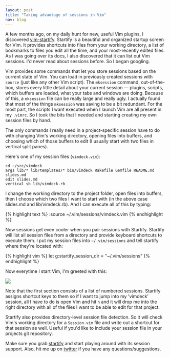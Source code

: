```yaml
---
layout: post
title: "Taking advantage of sessions in Vim"
nav: blog
---
```


A few months ago, on my daily hunt for new, useful Vim plugins, I discovered
[vim-startify](http://github.com/mhinz/vim-startify). Startify is a beautiful
and organized startup screen for Vim. It provides shortcuts into files from
your working directory, a list of bookmarks to files you edit all the time, and
your most-recently edited files. As I was going over its docs, I also
discovered that it can list out Vim sessions. I'd never read about sessions
before. So I began googling.

Vim provides some commands that let you store sessions based on the current
state of Vim. You can load in previously created sessions with `source` (just
like any other Vim script). The `mksession` command, out-of-the-box, stores every
little detail about your current session &mdash; plugins, scripts, which buffers are
loaded, what your tabs and windows are doing.  Because of this, a `mksession`
file can be really large and really ugly. I actually found that most of the
things `mksession` was saving to be a bit redundant. For the most part, the
scripts I want executed when I launch Vim are all present in my `.vimrc`. So I
took the bits that I needed and starting creating my own session files by hand.

The only commands I really need in a project-specific session have to do with
changing Vim's working directory, opening files into buffers, and choosing
which of those buffers to edit (I usually start with two files in vertical
split panes).

Here's one of my session files (`vimdeck.vim`):

<div class="highlight">
<pre><code><span class="k">cd</span> ~/src/vimdeck
<span class="k">args</span> lib/* lib/templates/* bin/vimdeck Rakefile Gemfile README.md slides.md
<span class="k">edit</span> slides.md
<span class="k">vertical sb</span> lib/vimdeck.rb</code></pre>
</div>

I change the working directory to the project folder, open files into buffers,
then I choose which two files I want to start with (in the above case slides.md
and lib/vimdeck.rb). And I can execute all of this by typing:

{% highlight text %}
:source ~/.vim/sessions/vimdeck.vim
{% endhighlight %}

Now sessions get even cooler when you pair sessions with Startify. Startify
will list all session files from a directory and provide keyboard shortcuts to
execute them. I put my session files into `~/.vim/sessions` and tell startify
where they're located with:

{% highlight vim %}
let g:startify_session_dir = "~/.vim/sessions"
{% endhighlight %}

Now everytime I start Vim, I'm greeted with this:

![](http://awes0.me/startify.png)

Note that the first section consists of a list of numbered sessions. Startify
assigns shortcut keys to them so if I want to jump into my 'vimdeck' session, all
I have to do is open Vim and hit `h` and it will drop me into the right
directory with all of the files I want to be able to edit for that project.

Startify also provides directory-level session file detection. So it will check Vim's
working directory for a `Session.vim` file and write out a shortcut for that
session as well. Useful if you'd like to include your session file in your
projects git repository.

Make sure you grab [startify](http://github.com/mhinz/vim-startify) and start
playing around with its session support. Also, hit me up on
[twitter](http://twitter.com/tybenz) if you have any questions/suggestions.
